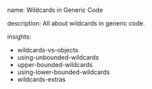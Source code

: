 name: Wildcards in Generic Code

description: All about wildcards in generic code.

insights:

- wildcards-vs-objects
- using-unbounded-wildcards
- upper-bounded-wildcards
- using-lower-bounded-wildcards
- wildcards-extras
